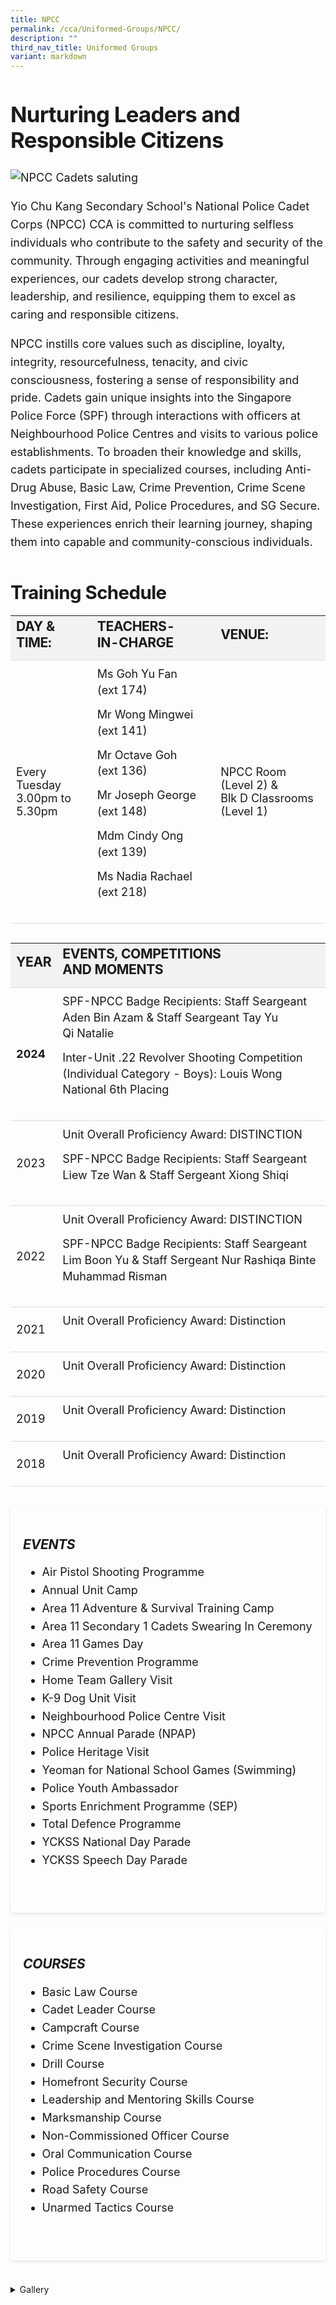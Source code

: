 ```yaml
---
title: NPCC
permalink: /cca/Uniformed-Groups/NPCC/
description: ""
third_nav_title: Uniformed Groups
variant: markdown
---
```

<div class="yck-component">
  <h2>Nurturing Leaders and Responsible Citizens</h2>
			<img alt="NPCC Cadets saluting" src="/images/Our%20Curriculum/Non%20Academic%20Programmes/CoCurricular%20Activities/Uniformed%20Groups/NPCC/N1.jpg">
      <p>Yio Chu Kang Secondary School's National Police Cadet Corps (NPCC) CCA is committed to nurturing selfless
        individuals who contribute to the safety and security of the community. Through engaging activities and
        meaningful experiences, our cadets develop strong character, leadership, and resilience, equipping them to
        excel as caring and responsible citizens.</p>
      <p>NPCC instills core values such as discipline, loyalty, integrity,
        resourcefulness, tenacity, and civic consciousness, fostering a sense of responsibility and pride. Cadets gain
        unique insights into the Singapore Police Force (SPF) through interactions with officers at Neighbourhood
        Police Centres and visits to various police establishments. To broaden their knowledge and skills, cadets
        participate in specialized courses, including Anti-Drug Abuse, Basic Law, Crime Prevention, Crime Scene
        Investigation, First Aid, Police Procedures, and SG Secure. These experiences enrich their learning journey,
        shaping them into capable and community-conscious individuals.</p>
     </div>
		 <div class="yck-component">
      <h3>Training Schedule</h3>
        <table class="yck-table">
            <thead>
                <tr>
                    <th class="yck-th"><h4 class="yck-h5">DAY &amp; TIME:</h4></th>
                    <th class="yck-th"><h4 class="yck-h5">TEACHERS-IN-CHARGE</h4></th>
                     <th class="yck-th"><h4 class="yck-h5">VENUE:</h4></th>
                </tr>
            </thead>
            <tbody>
                <tr>
                    <td class="yck-td">Every Tuesday<br>3.00pm to 5.30pm</td>
                    <td class="yck-td">
                      <p>Ms Goh Yu Fan (ext 174)</p>
    <p>Mr Wong Mingwei (ext 141)</p>
    <p>Mr Octave Goh (ext 136)</p>
    <p>Mr Joseph George (ext 148)</p>
    <p>Mdm Cindy Ong (ext 139)</p>
    <p>Ms Nadia Rachael (ext 218)</p>
                    </td>
                    <td class="yck-td">NPCC Room (Level 2) &amp; <br>Blk D Classrooms (Level 1)</td>
                </tr>
            </tbody>
        </table>
</div>
<div class="yck-component">
             	<table class="yck-table">
        <thead>
            <tr>
                <th class="yck-th">
                    <h4 class="yck-h5">YEAR</h4>
                </th>
                <th class="yck-th">
                    <h4 class="yck-h5">EVENTS, COMPETITIONS AND MOMENTS</h4>
                </th>
            </tr>
        </thead>
        <tbody>
            <tr>
							<td class="yck-td"><strong>2024</strong></td>
                <td class="yck-td">
                    <p>SPF-NPCC Badge Recipients: Staff Seargeant Aden Bin Azam &amp; Staff Seargeant Tay Yu Qi Natalie</p>
                    <p>Inter-Unit .22 Revolver Shooting Competition (Individual Category - Boys): Louis Wong National 6th Placing</p>
                </td>
            </tr>
            <tr>
                <td class="yck-td">2023</td>
                <td class="yck-td">
                    <p>Unit Overall Proficiency Award: DISTINCTION</p>
                    <p>SPF-NPCC Badge Recipients: Staff Seargeant Liew Tze Wan &amp; Staff Sergeant Xiong Shiqi</p>
                </td>
            </tr>
            <tr>
                <td class="yck-td">2022</td>
                <td class="yck-td">
                    <p>Unit Overall Proficiency Award: DISTINCTION</p>
                    <p>SPF-NPCC Badge Recipients: Staff Seargeant Lim Boon Yu &amp; Staff Sergeant Nur Rashiqa Binte Muhammad Risman</p>
                </td>
            </tr>
            <tr>
                <td class="yck-td">2021</td>
                <td class="yck-td">
                    <p>Unit Overall Proficiency Award: Distinction</p>
                </td>
            </tr>
            <tr>
                <td class="yck-td">2020</td>
                <td class="yck-td">
                    <p>Unit Overall Proficiency Award: Distinction</p>
                </td>
            </tr>
            <tr>
                <td class="yck-td">2019</td>
                <td class="yck-td">
                    <p>Unit Overall Proficiency Award: Distinction</p>
                </td>
            </tr>
            <tr>
                <td class="yck-td">2018</td>
                <td class="yck-td">
                    <p>Unit Overall Proficiency Award: Distinction</p>
                </td>
            </tr>
        </tbody>
    </table>
</div>

<div class="yck-component">
	<div class="col-container">
		<div class="column">
<h5 class="yck-h5">EVENTS</h5>
    <ul>
        <li>Air Pistol Shooting Programme</li>
        <li>Annual Unit Camp</li>
        <li>Area 11 Adventure &amp; Survival Training Camp</li>
        <li>Area 11 Secondary 1 Cadets Swearing In Ceremony</li>
        <li>Area 11 Games Day</li>
        <li>Crime Prevention Programme</li>
        <li>Home Team Gallery Visit</li>
        <li>K-9 Dog Unit Visit</li>
        <li>Neighbourhood Police Centre Visit</li>
        <li>NPCC Annual Parade (NPAP)</li>
        <li>Police Heritage Visit</li>
        <li>Yeoman for National School Games (Swimming)</li>
        <li>Police Youth Ambassador</li>
        <li>Sports Enrichment Programme (SEP)</li>
        <li>Total Defence Programme</li>
        <li>YCKSS National Day Parade</li>
        <li>YCKSS Speech Day Parade</li>
    </ul>
		</div>
		<div class="column">
			 <h5 class="yck-h5">COURSES</h5>
    <ul>
        <li>Basic Law Course</li>
        <li>Cadet Leader Course</li>
        <li>Campcraft Course</li>
        <li>Crime Scene Investigation Course</li>
        <li>Drill Course</li>
        <li>Homefront Security Course</li>
        <li>Leadership and Mentoring Skills Course</li>
        <li>Marksmanship Course</li>
        <li>Non-Commissioned Officer Course</li>
        <li>Oral Communication Course</li>
        <li>Police Procedures Course</li>
        <li>Road Safety Course</li>
        <li>Unarmed Tactics Course</li>
    </ul>
		</div>
	</div>
</div>

   <details class="yck-details">
      <summary class="yck-details__summary">Gallery</summary>
      <div class="yck-details__content">
				 <div class="yck-gallery-container">
                 <div class="wrapper">
                      <div class="item item1">
                        <img alt="NPCC2025" src="https://www.yiochukangsec.moe.edu.sg/images/Our%20Curriculum/Non%20Academic%20Programmes/CoCurricular%20Activities/Uniformed%20Groups/NPCC/NPCC2025Slide1.png">
                      </div>
                      <div class="item item2">
                        <img alt="NPCC2025" src="https://www.yiochukangsec.moe.edu.sg/images/Our%20Curriculum/Non%20Academic%20Programmes/CoCurricular%20Activities/Uniformed%20Groups/NPCC/NPCC2025Slide2.png">
                      </div>
                      <div class="item item3">
                        <img alt="NPCC2025" src="https://www.yiochukangsec.moe.edu.sg/images/Our%20Curriculum/Non%20Academic%20Programmes/CoCurricular%20Activities/Uniformed%20Groups/NPCC/NPCC2025Slide3.png">
                      </div>
                      <div class="item item4">
                        <img alt="NPCC2025" src="https://www.yiochukangsec.moe.edu.sg/images/Our%20Curriculum/Non%20Academic%20Programmes/CoCurricular%20Activities/Uniformed%20Groups/NPCC/NPCC2025Slide4.png">
                      </div>
                       <div class="item item5">
                        <img alt="NPCC2025" src="https://www.yiochukangsec.moe.edu.sg/images/Our%20Curriculum/Non%20Academic%20Programmes/CoCurricular%20Activities/Uniformed%20Groups/NPCC/NPCC2025Slide1.png">
                      </div>
                      <div class="item item6">
                        <img alt="NPCC2025" src="https://www.yiochukangsec.moe.edu.sg/images/Our%20Curriculum/Non%20Academic%20Programmes/CoCurricular%20Activities/Uniformed%20Groups/NPCC/NPCC2025Slide2.png">
                      </div>
                      <div class="item item7">
                        <img alt="NPCC2025" src="https://www.yiochukangsec.moe.edu.sg/images/Our%20Curriculum/Non%20Academic%20Programmes/CoCurricular%20Activities/Uniformed%20Groups/NPCC/NPCC2025Slide3.png">
                      </div>
                      <div class="item item8">
                        <img alt="NPCC2025" src="https://www.yiochukangsec.moe.edu.sg/images/Our%20Curriculum/Non%20Academic%20Programmes/CoCurricular%20Activities/Uniformed%20Groups/NPCC/NPCC2025Slide4.png">
                      </div>
                   </div>
					 <span>Follow us on IG to find out more!</span>
                    <div class="instagram_button">
                         <button role="button" class="button-37"><a style="text-decoration: none; color: #fff; font-weight: 800" rel="noopener noreferrer" target="_blank" href="https://www.instagram.com/ycknpcc"> @ycknpcc </a></button>
                     </div>
             </div>
    </div>
</details>



<style>
:root {
    --yck-text-line-height: 1.6em;
    --yck-heading-line-height: 1.2em;
    --yck-heading-letter-spacing: -0.02em;
    --yck-spacing-unit: 1em;

    --yck-step--2: clamp(0.7813rem, 0.9263rem + -0.1872vw, 0.8889rem);
    --yck-step--1: clamp(0.9375rem, 1.0217rem + -0.1087vw, 1rem);
    --yck-step-0: clamp(1.125rem, 1.125rem + 0vw, 1.125rem);
    --yck-step-1: clamp(1.2656rem, 1.2363rem + 0.1467vw, 1.35rem);
    --yck-step-2: clamp(1.4238rem, 1.3556rem + 0.3412vw, 1.62rem);
    --yck-step-3: clamp(1.6018rem, 1.4828rem + 0.5951vw, 1.944rem);
    --yck-step-4: clamp(1.802rem, 1.6174rem + 0.9231vw, 2.3328rem);
    --yck-step-5: clamp(2.0273rem, 1.7587rem + 1.3427vw, 2.7994rem);

    --yck-space-s-xl: clamp(0.75rem, 0.7337rem + 1.9565vw, 2.7994rem);
    interpolate-size: allow-keywords;
}


.yck-component {
    line-height: var(--yck-text-line-height);
    letter-spacing: normal;
    font-size: var(--yck-step-0);
	 margin-bottom: var(--yck-spacing-unit);
}

.yck-component h1,
.yck-component h2,
.yck-component h3,
.yck-component h4,
.yck-component h5,
.yck-component h6,
.yck-component p {
    overflow-wrap: break-word;
}

.yck-component h1,
.yck-component h2,
.yck-component h3,
.yck-component h4,
.yck-component h5,
.yck-component h6 {
    text-wrap: balance;
}

.yck-component p,
.yck-component ol,
.yck-component ul {
    text-wrap: pretty;
    margin-bottom: var(--yck-spacing-unit);
}

.yck-component p:last-child,
.yck-component ul li:last-child {
    margin-bottom: calc(var(--yck-space-s-xl)*1.6);
}

.yck-component .yck-h1,
.yck-component h1 {
    font-size: var(--yck-step-5);
    margin-bottom: var(--yck-space-s-xl);
    line-height: var(--yck-heading-line-height);
    letter-spacing: var(--yck-heading-letter-spacing);
}

.yck-component .yck-h2,
.yck-component h2 {
    font-size: var(--yck-step-4);
    margin-bottom: calc(var(--yck-space-s-xl) * 0.8);
    line-height: var(--yck-heading-line-height);
    letter-spacing: var(--yck-heading-letter-spacing);
}

.yck-component .yck-h3,
.yck-component h3 {
    font-size: var(--yck-step-3);
    margin-bottom: calc(var(--yck-space-s-xl) * 0.6);
    line-height: var(--yck-heading-line-height);
    letter-spacing: var(--yck-heading-letter-spacing);
}

.yck-component .yck-h4,
.yck-component h4 {
    font-size: var(--yck-step-2);
    margin-bottom: calc(var(--yck-space-s-xl) * 0.4);
    text-transform: capitalize;
    line-height: var(--yck-heading-line-height);
    letter-spacing: var(--yck-heading-letter-spacing);
}

.yck-component .yck-h5,
.yck-component h5 {
    font-size: var(--yck-step-1);
    margin-bottom: calc(var(--yck-space-s-xl) * 0.3);
    text-transform: uppercase;
    line-height: var(--yck-heading-line-height);
    letter-spacing: var(--yck-heading-letter-spacing);
}

.yck-component .yck-h6,
.yck-component h6 {
    font-size: var(--yck-step-0);
    margin-bottom: calc(var(--yck-spacing-unit) * 0.2);
    text-transform: uppercase;
    line-height: var(--yck-heading-line-height);
    letter-spacing: var(--yck-heading-letter-spacing);
}

.yck-component .yck-table {
    border-collapse: collapse;
    max-width: 100%;
    margin-top: 0.5em;
    margin-bottom: var(--yck-space-s-xl);
    font-size: var(--yck-step-0);
}

.yck-component .yck-th {
    background-color: #f2f2f2;
    text-align: left;
    border-bottom: 1px solid #ddd;
    text-transform: uppercase;
}

.yck-component .yck-th h4,
.yck-component .yck-th h5,
.yck-component .yck-th h6 {
    margin: 0 0 0.5em;
}

.yck-component .yck-td {
    border-bottom: 1px solid #ddd;
    max-width: 400px;
    word-wrap: break-word;
    padding-top: 0.5em;
    padding-bottom: 0.5em;
  }

.yck-component .yck-table tbody .yck-td p {
    margin-top: 0;
    margin-bottom: 0.25em;
	  line-height: 1.6rem;
    padding-bottom: 0.5em;
}

 .yck-component .yck-table tbody .yck-td p:last-child {
     margin-bottom: var(--yck-spacing-unit);
 }

.yck-component .bqcontainer {
    max-width: 800px;
    padding: 20px;
  }

.yck-component blockquote {
    position: relative;
    margin: 40px 0;
    padding: 30px 40px;
    background-color: white;
    border-radius: 5px;
    box-shadow: 0 2px 8px rgba(0,0,0,0.1);
  }

.yck-component blockquote p {
    color: #ff6b6b;
    font-style: italic;
    font-size: var(--yck-step-1);
    line-height: 1.6;
    margin: 0;
  }

.yck-component blockquote::before {
    content: '"';
    position: absolute;
    top: 10px;
    left: 10px;
    color: #ff6b6b;
    font-size: 60px;
    font-family: Georgia, serif;
    opacity: 0.3;
  }

.yck-component cite {
    display: block;
    margin-top: 15px;
    font-style: normal;
    font-weight: bold;
    color: #555;
    text-align: right;
  }

.yck-component .col-container {
	width: 100%;
	max-width: 1200px;
	margin: 0 auto;

	/* CSS Multi-column Layout properties */
	/* column-count: 2; */
	column-width: 400px;
	column-gap: 20px;
}

.yck-component .column {
	break-inside: avoid; /* Prevents content from breaking across columns */
	page-break-inside: avoid; /* For older browsers */
	padding: 20px;
	margin-bottom: 20px;
	border-radius: 5px;
	box-shadow: 0 2px 4px rgba(0, 0, 0, 0.1);
}

/* Flexbox Grid */
.yck-component .yck-flexbox-grid {
    --yck-min: 22ch;
    --yck-gap: 1.5em;
    display: flex;
    flex-wrap: wrap;
    list-style: none;
    gap: var(--yck-gap);
}

.yck-component .yck-flexbox-grid > * {
    flex: 1 1 var(--yck-min);
    list-style: none;
}
	/** Responsive Video container **/
.yck-component  .video-container {
        position: relative;
        width: 100%;
        padding-bottom: 56.25%; /* 16:9 aspect ratio */
        height: 0;
        overflow: hidden;
    }
.yck-component .video-container iframe {
        position: absolute;
        top: 0;
        left: 0;
        width: 100%;
        height: 100%;
    }
	

	
.yck-component .yck-details__content,
.yck-component .yck-details__content ol,
.yck-component .yck-details__content ol li,
.yck-component .yck-details__content ul,
.yck-component .yck-details__content ul li {
    padding: 0;
    margin: 0;
}

.yck-component .yck-details {
    border-top: 1px solid rgba(0, 0, 0, 0.15);
    margin-top: clamp(1rem, 5%, 2rem);
    overflow: hidden;
    transition: border-color 0.7s;
}

.yck-component .yck-details:hover {
    border-color: #555;
}

.yck-component .yck-details__summary {
    display: flex;
    align-items: center;
    justify-content: space-between;
    cursor: pointer;
    margin-top: clamp(0.75rem, 5%, 1.5rem);
    padding-bottom: clamp(1rem, 5%, 2rem);
    text-transform: uppercase;
    font-size: var(--yck-step-2);
}

.yck-component .yck-details__summary::after {
    content: '+';
    font-size: var(--yck-step-2);
    color: #999;
    transition: transform 0.5s ease-in-out;
    margin-right: 1rem;
}

.yck-component .yck-details[open] .yck-details__summary::after {
    transform: rotate(-45deg);
}

.yck-component .yck-details__content {
    max-height: auto;
    margin-bottom: clamp(1.25rem, 5%, 1.75rem);
    opacity: 0;
    overflow: hidden;
    padding: 0;
    animation: yckFadeOutSlideUp 0.5s ease forwards;
}

.yck-component .yck-details[open] .yck-details__content {
    animation: yckFadeInSlideDown 0.5s ease forwards;
}

@keyframes yckFadeInSlideDown {
    0% {
        max-height: auto;
        opacity: 0;
    }

    100% {
        max-height: auto;
        opacity: 1;
    }
}

@keyframes yckFadeOutSlideUp {
    0% {
        max-height: auto;
        opacity: 1;
    }

    100% {
        max-height: auto;
        opacity: 0;
    }
}
	
.yck-component .yck-flexbox-grid {
    --yck-min: 22ch;
    --yck-gap: 1.5em;
    display: flex;
    flex-wrap: wrap;
    list-style: none;
    gap: var(--yck-gap);
}

.yck-component .yck-flexbox-grid > * {
    flex: 1 1 var(--yck-min);
    list-style: none;
}

.wrapper {
    width: 100%;
    max-width: 1270px;
    margin-inline: auto;
    position: relative;
    height: 493px;
    margin-top: 1.5rem;
    overflow: hidden;
    mask-image: linear-gradient(to right, rgba(0, 0, 0, 0), rgba(0, 0, 0, 1) 8%, rgba(0, 0, 0, 1) 92%, rgba(0, 0, 0, 0))
}

@keyframes scrollLeft {
    to {
        left: -840px
    }
}

.item {
    width: 840px;
    height: 493px;
    background-color: none;
    border-radius: 16px;
    position: absolute;
    left: max(calc(1024px * 8), 100%);
    animation-name: scrollLeft;
    animation-duration: 120s;
    animation-timing-function: ease-in-out;
    animation-iteration-count: infinite
}

.wrapper:hover .item {
    animation-play-state: paused
}

.item1 {
    animation-delay: calc(120s / 8 * (8 - 1) * -1)
}

.item2 {
    animation-delay: calc(120s / 8 * (8 - 2) * -1)
}

.item3 {
    animation-delay: calc(120s / 8 * (8 - 3) * -1)
}

.item4 {
    animation-delay: calc(120s / 8 * (8 - 4) * -1)
}

.item5 {
    animation-delay: calc(120s / 8 * (8 - 5) * -1)
}

.item6 {
    animation-delay: calc(120s / 8 * (8 - 6) * -1)
}

.item7 {
    animation-delay: calc(120s / 8 * (8 - 7) * -1)
}

.item8 {
    animation-delay: calc(120s / 8 * (8 - 8) * -1)
}

.button-37 {
    background-color: #13aa52;
    border: 1px solid #13aa52;
    border-radius: 16px;
    box-shadow: rgba(0, 0, 0, .1) 0 2px 4px 0;
    box-sizing: border-box;
    color: #fff;
    cursor: pointer;
    padding: 10px 20px;
    text-align: center;
    transform: translateY(0);
    transition: transform 150ms, box-shadow 150ms;
    user-select: none;
    -webkit-user-select: none;
    touch-action: manipulation
}

.button-37:hover {
    box-shadow: rgba(0, 0, 0, .25) 0 3px 9px 0;
    transform: translateY(-2px)
}

.wrapper img {
    border-radius: 10px;
    border: 10px solid #fff;
    box-shadow: -5px -5px 10px rgba(0, 0, 0, .1)
}

</style>